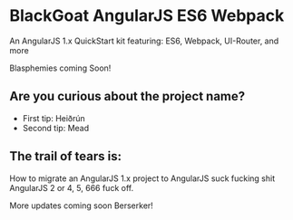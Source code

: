 BlackGoat AngularJS ES6 Webpack
=============================

An AngularJS 1.x QuickStart kit featuring: ES6, Webpack, UI-Router, and more

Blasphemies coming Soon!

Are you curious about the project name?
---

* First tip: Heiðrún
* Second tip: Mead

The trail of tears is:
---

How to migrate an AngularJS 1.x project to AngularJS suck fucking shit AngularJS 2 or 4, 5, 666 fuck off.

More updates coming soon Berserker!





